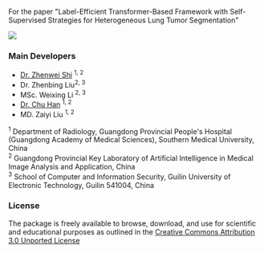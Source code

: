 
For the paper "Label-Efficient Transformer-Based Framework with Self-Supervised Strategies for Heterogeneous Lung Tumor Segmentation"

[![](https://user-images.githubusercontent.com/17007301/219617294-a5f38b07-4599-4834-aa7c-96d01299a531.png)](https://user-images.githubusercontent.com/17007301/219617294-a5f38b07-4599-4834-aa7c-96d01299a531.png)


### Main Developers

- [Dr. Zhenwei Shi](https://github.com/zhenweishi) <sup/>1, 2
- Dr. Zhenbing Liu<sup/>2, 3
- MSc. Weixing Li <sup/>2, 3
- [Dr. Chu Han](https://chuhan89.com/) <sup/>1, 2
- MD. Zaiyi Liu <sup/>1, 2

<sup>1</sup> Department of Radiology, Guangdong Provincial People's Hospital (Guangdong Academy of Medical Sciences), Southern Medical University, China <br/>
<sup>2</sup> Guangdong Provincial Key Laboratory of Artificial Intelligence in Medical Image Analysis and Application, China <br/>
<sup>3</sup> School of Computer and Information Security, Guilin University of Electronic Technology, Guilin 541004, China <br/>

### License

The package is freely available to browse, download, and use for scientific and educational purposes as outlined in the [Creative Commons Attribution 3.0 Unported License](https://creativecommons.org/licenses/by/3.0/)

